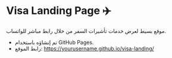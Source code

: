 # Visa Landing Page ✈️

موقع بسيط لعرض خدمات تأشيرات السفر من خلال رابط مباشر للواتساب.

- تم إنشاؤه باستخدام GitHub Pages.
- رابط الموقع: https://yourusername.github.io/visa-landing/
